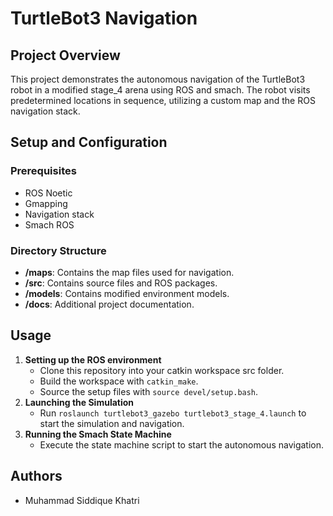 # TurtleBot3 Navigation

## Project Overview
This project demonstrates the autonomous navigation of the TurtleBot3 robot in a modified stage_4 arena using ROS and smach. The robot visits predetermined locations in sequence, utilizing a custom map and the ROS navigation stack.

## Setup and Configuration
### Prerequisites
- ROS Noetic
- Gmapping
- Navigation stack
- Smach ROS

### Directory Structure
- **/maps**: Contains the map files used for navigation.
- **/src**: Contains source files and ROS packages.
- **/models**: Contains modified environment models.
- **/docs**: Additional project documentation.

## Usage
1. **Setting up the ROS environment**
   - Clone this repository into your catkin workspace src folder.
   - Build the workspace with `catkin_make`.
   - Source the setup files with `source devel/setup.bash`.
2. **Launching the Simulation**
   - Run `roslaunch turtlebot3_gazebo turtlebot3_stage_4.launch` to start the simulation and navigation.
3. **Running the Smach State Machine**
   - Execute the state machine script to start the autonomous navigation.

## Authors
- Muhammad Siddique Khatri

